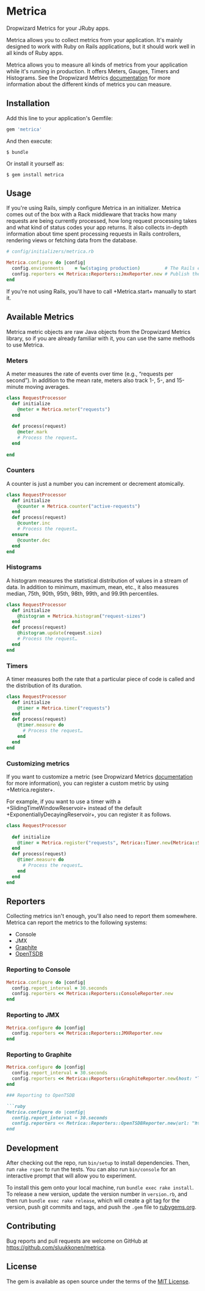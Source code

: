 # Metrica

Dropwizard Metrics for your JRuby apps.

Metrica allows you to collect metrics from your application. It's mainly 
designed to work with Ruby on Rails applications, but it should work
well in all kinds of Ruby apps.

Metrica allows you to measure all kinds of metrics from your application while
it's running in production. It offers Meters, Gauges, Timers and Histograms.
See the Dropwizard Metrics [documentation](https://dropwizard.github.io/metrics/3.1.0/getting-started/)
for more information about the different kinds of metrics you can measure.

## Installation

Add this line to your application's Gemfile:

```ruby
gem 'metrica'
```

And then execute:

    $ bundle

Or install it yourself as:

    $ gem install metrica

## Usage

If you're using Rails, simply configure Metrica in an initializer. Metrica
comes out of the box with a Rack middleware that tracks how many requests are 
being currently processed, how long request processing takes and what kind of 
status codes your app returns. It also collects in-depth information about time
spent processing requests in Rails controllers, rendering views or fetching 
data from the database.

```ruby
# config/initializers/metrica.rb

Metrica.configure do |config|
  config.environments    = %w(staging production)         # The Rails environments where Metrica should run.
  config.reporters << Metrica::Reporters::JmxReporter.new # Publish the metrics to JMX.
end
```

If you're not using Rails, you'll have to call +Metrica.start+ manually to start
it.

## Available Metrics

Metrica metric objects are raw Java objects from the Dropwizard Metrics library,
so if you are already familiar with it, you can use the same methods to use 
Metrica.

### Meters

A meter measures the rate of events over time (e.g., “requests per second”). 
In addition to the mean rate, meters also track 1-, 5-, and 15-minute moving 
averages.

```ruby
class RequestProcessor
  def initialize
    @meter = Metrica.meter("requests")
  end
  
  def process(request)
    @meter.mark
    # Process the request…
  end
  
end
```

### Counters

A counter is just a number you can increment or decrement atomically.

```ruby
class RequestProcessor
  def initialize
    @counter = Metrica.counter("active-requests")
  end
  def process(request)
    @counter.inc
    # Process the request…
  ensure
    @counter.dec
  end
end
```

### Histograms

A histogram measures the statistical distribution of values in a stream of data. 
In addition to minimum, maximum, mean, etc., it also measures median, 75th, 
90th, 95th, 98th, 99th, and 99.9th percentiles.

```ruby
class RequestProcessor
  def initialize
    @histogram = Metrica.histogram("request-sizes")
  end
  def process(request)
    @histogram.update(request.size)
    # Process the request…
  end
end
```

### Timers

A timer measures both the rate that a particular piece of code is called and the
distribution of its duration.

```ruby
class RequestProcessor
  def initialize
    @timer = Metrica.timer("requests")
  end
  def process(request)
    @timer.measure do 
      # Process the request…
    end
  end
end
```

### Customizing metrics

If you want to customize a metric (see Dropwizard Metrics [documentation](https://dropwizard.github.io/metrics/3.1.0/getting-started/)
for more information), you can register a custom metric by using
+Metrica.register+.

For example, if you want to use a timer with a  +SlidingTimeWindowReservoir+ 
instead of the default +ExponentiallyDecayingReservoir+, you can register it 
as follows.

```ruby
class RequestProcessor
   
  def initialize
    @timer = Metrica.register("requests", Metrica::Timer.new(Metrica::SlidingTimeWindowReservoir.new(5, Metrica::TimeUnit::SECONDS)
  end
  def process(request)
    @timer.measure do 
      # Process the request…
    end
  end
end
```

## Reporters

Collecting metrics isn't enough, you'll also need to report them somewhere.
Metrica can report the metrics to the following systems:

* Console
* JMX
* [Graphite](http://graphite.wikidot.com)
* [OpenTSDB](http://opentsdb.net)

### Reporting to Console

```ruby
Metrica.configure do |config|
  config.report_interval = 30.seconds
  config.reporters << Metrica::Reporters::ConsoleReporter.new
end
```

### Reporting to JMX

```ruby
Metrica.configure do |config|
  config.reporters << Metrica::Reporters::JMXReporter.new
end
```

### Reporting to Graphite

```ruby
Metrica.configure do |config|
  config.report_interval = 30.seconds
  config.reporters << Metrica::Reporters::GraphiteReporter.new(host: "localhost", port: 2003)
end

### Reporting to OpenTSDB

```ruby
Metrica.configure do |config|
  config.report_interval = 30.seconds
  config.reporters << Metrica::Reporters::OpenTSDBReporter.new(url: "http://localhost:4242")
end
```


## Development

After checking out the repo, run `bin/setup` to install dependencies. Then, run `rake rspec` to run the tests. You can also run `bin/console` for an interactive prompt that will allow you to experiment.

To install this gem onto your local machine, run `bundle exec rake install`. To release a new version, update the version number in `version.rb`, and then run `bundle exec rake release`, which will create a git tag for the version, push git commits and tags, and push the `.gem` file to [rubygems.org](https://rubygems.org).

## Contributing

Bug reports and pull requests are welcome on GitHub at https://github.com/sluukkonen/metrica.


## License

The gem is available as open source under the terms of the [MIT License](http://opensource.org/licenses/MIT).


